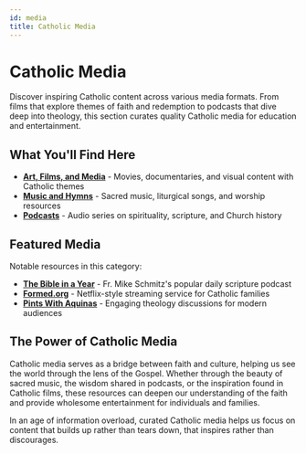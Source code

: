```yaml
---
id: media
title: Catholic Media
---
```


# Catholic Media

Discover inspiring Catholic content across various media formats. From films that explore themes of faith and redemption to podcasts that dive deep into theology, this section curates quality Catholic media for education and entertainment.

## What You'll Find Here

- **[Art, Films, and Media](art-films)** - Movies, documentaries, and visual content with Catholic themes
- **[Music and Hymns](music-hymns)** - Sacred music, liturgical songs, and worship resources
- **[Podcasts](podcasts)** - Audio series on spirituality, scripture, and Church history

## Featured Media

Notable resources in this category:

- **[The Bible in a Year](https://ascensionpress.com/pages/biy-registration)** - Fr. Mike Schmitz's popular daily scripture podcast
- **[Formed.org](https://formed.org/)** - Netflix-style streaming service for Catholic families
- **[Pints With Aquinas](https://pintswithaquinas.com/)** - Engaging theology discussions for modern audiences

## The Power of Catholic Media

Catholic media serves as a bridge between faith and culture, helping us see the world through the lens of the Gospel. Whether through the beauty of sacred music, the wisdom shared in podcasts, or the inspiration found in Catholic films, these resources can deepen our understanding of the faith and provide wholesome entertainment for individuals and families.

In an age of information overload, curated Catholic media helps us focus on content that builds up rather than tears down, that inspires rather than discourages.
